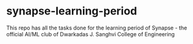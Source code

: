 # synapse-learning-period
This repo has all the tasks done for the learning period of Synapse - the official AI/ML club of Dwarkadas J. Sanghvi College of Engineering
